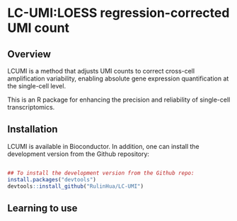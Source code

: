 # LC-UMI:LOESS regression-corrected UMI count

## Overview
LCUMI is a method that adjusts UMI counts to correct cross-cell amplification variability, enabling absolute gene expression quantification at the single-cell level.

This is an R package for enhancing the precision and reliability of single-cell transcriptomics. 

## Installation
LCUMI is available in Bioconductor. In addition, one can install the development version from the Github repository:
``` r

## To install the development version from the Github repo:
install.packages("devtools")
devtools::install_github("RulinHua/LC-UMI")
```
## Learning to use
``` r

```
